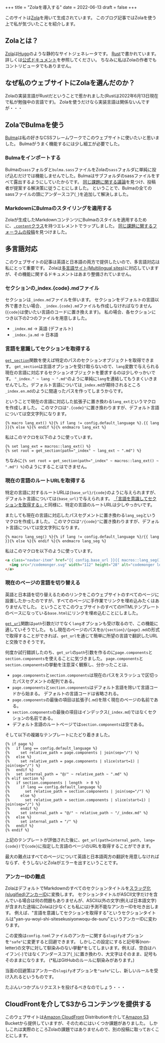 +++
title = "Zolaを導入する"
date = 2022-06-13
draft = false
+++

このサイトは[Zola](https://www.getzola.org)を用いて生成されています。
このブログ記事ではZolaを使う上で私が気づいたことを紹介します。

<!-- more -->

## Zolaとは？

[Zola](https://www.getzola.org)は[Hugo](https://gohugo.io)のような静的なサイトジェネレータです。
[Rust](https://www.rust-lang.org)で書かれています。
詳しくは[公式ドキュメント](https://www.getzola.org/documentation/getting-started/overview/)を参照してください。
ちなみに私はZolaの作者でもコントリビュータでもありません。

## なぜ私のウェブサイトにZolaを選んだのか？

Zolaの実装言語がRustだということで惹かれました(Rustは2022年6月13日現在で私が勉強中の言語です)。
Zolaを使うだけなら実装言語は関係ないんですが・・・

## ZolaでBulmaを使う

[Bulma](https://bulma.io)は私の好きなCSSフレームワークでこのウェブサイトに使いたいと思いました。
Bulmaがうまく機能するには少し細工が必要でした。

### Bulmaをインポートする

Bulmaの`sass`フォルダと`bulma.sass`ファイルをZolaの`sass`フォルダに単純に投げ込むだけでは機能しませんでした。Bulmaはサブフォルダのsassファイルをすべて露出するようにしていたからです。
[同じ課題に関する議論](https://github.com/getzola/zola/issues/431)を見つけ、投稿者が提案する解決策に従うことにしました。
ということで、Bulmaの全てのsassファイルの頭にアンダースコア(`_`)を追加して解決しました。

### MarkdownにBulmaのスタイリングを適用する

Zolaが生成したMarkdownコンテンツにBulmaのスタイルを適用するために、[`.content`クラス](https://bulma.io/documentation/elements/content/)を持つエレメントでラップしました。
[同じ課題に関するフォーラムの投稿](https://zola.discourse.group/t/how-to-style-html-generated-from-markdown/868)を見つけました。

## 多言語対応

このウェブサイトの記事は英語と日本語の両方で提供したいので、多言語対応は私にとって重要です。
Zolaは[多言語サイト(Multilingual sites)](https://www.getzola.org/documentation/content/multilingual/)に対応していますが、その機能に関するドキュメントはあまり整備されていません。

### セクションの_index.{code}.mdファイル

セクションは`_index.md`ファイルを伴います。
セクションをデフォルトの言語以外で書きたい場合、`_index.{code}.md`ファイルも作成しなければなりません(`{code}`は使いたい言語のコードに置き換えます)。
私の場合、各セクションにつき以下の2つのファイルを用意しました。
- `_index.md` &rightarrow; 英語 (デフォルト)
- `_index.ja.md` &rightarrow; 日本語

### 言語を意識してセクションを取得する

[`get_section`](https://www.getzola.org/documentation/templates/overview/#get-section)関数を使えば特定のパスのセクションオブジェクトを取得できます。
`get_section`は言語オプションを受け取らないので、`lang`変数で与えられる現在の言語に対応するセクションオブジェクトを要求するのは少しやっかいです。
`"_index." ~ lang ~ ".md"`のように単純に`lang`を連結してもうまくいきませんでした。デフォルト言語については`_index.md`が期待されるところ`_index.en.md`のように間違ったパスを作ってしまうからです。

ということで現在の言語に対応した拡張子に置き換わる`lang_ext`というマクロを作成しました。
このマクロは`".{code}"`に置き換わりますが、デフォルト言語については空文字列になります。

```
{% macro lang_ext() %}{% if lang != config.default_language %}.{{ lang }}{% else %}{% endif %}{% endmacro lang_ext %}
```

私はこのマクロを以下のように使っています。

```
{% set lang_ext = macros::lang_ext() %}
{% set root = get_section(path="_index" ~ lang_ext ~ ".md") %}
```

ちなみに`{% set root = get_section(path="_index" ~ macros::lang_ext() ~ ".md") %}`のようにすることはできません。

### 現在の言語のルートURLを取得する

特定の言語に対するルートURLは`{base_url}/{code}`のように与えられますが、デフォルト言語については`{base_url}`で与えられます。
[「言語を意識してセクションを取得する」](#言語を意識してセクションを取得する)と同様に、特定の言語のルートURLは少しやっかいです。

またしても現在の言語に対応したパスセグメントに置き換わる`lang_seg`というマクロを作成しました。
このマクロは`"/{code}"`に置き換わりますが、デフォルト言語については空文字列になります。

```
{% macro lang_seg() %}{% if lang != config.default_language %}/{{ lang }}{% else %}{% endif %}{% endmacro lang_seg %}
```

私はこのマクロを以下のように使っています。

```html
<a class="navbar-item" href="{{ config.base_url }}{{ macros::lang_seg() }}">
  <img src="/codemonger.svg" width="112" height="28" alt="codemonger logo">
</a>
```

### 現在のページの言語を切り替える

英語と日本語を切り替えるためのリンクをこのウェブサイトのすべてのページに設置したかったのですが、すべてのページに手作業でリンクを埋め込みたくはありませんでした。
ということでこのウェブサイトのすべてのHTMLテンプレートのベースになっている`base.html`にリンクを埋め込むことにしました。

[`get_url`](https://www.getzola.org/documentation/templates/overview/#get-url)関数は`path`引数だけでなく`lang`オプションも受け取るので、この機能に適していそうでした。
もし現在のページのパスを`@/{section}/{page}.md`の形式で取得することができれば、`get_url`を通じて簡単に所望の言語で翻訳したURLと交換できそうです。

何度か試行錯誤したのち、`get_url`の`path`引数を作るのに`page.components`と`section.components`を使えることに気づきました。
`page.components`と`section.components`の挙動を注意深く観察し、分かったことは、
- `page.components`と`section.components`は現在のパスをスラッシュで区切ったパスセグメントの配列である。
- `page.components`と`section.components`はデフォルト言語を除いて言語コードから始まる。
  デフォルトの言語コードは省略される。
- `page.components`の最後の項目は拡張子(`.md`)を除く現在のページの名前である。
- `section.components`の最後の項目はインデックス(`_index.md`)ではなくセクションの名前である。
- デフォルト言語のルートページでは`section.components`は空である。

そして以下の複雑なテンプレートにたどり着きました。

```
{% if page %}
{%   if lang == config.default_language %}
{%     set relative_path = page.components | join(sep="/") %}
{%   else %}
{%     set relative_path = page.components | slice(start=1) | join(sep="/") %}
{%   endif %}
{%   set internal_path = "@/" ~ relative_path ~ ".md" %}
{% elif section %}
{%   if section.components | length  > 0 %}
{%     if lang == config.default_language %}
{%       set relative_path = section.components | join(sep="/") %}
{%     else %}
{%       set relative_path = section.components | slice(start=1) | join(sep="/") %}
{%     endif %}
{%     set internal_path = "@/" ~ relative_path ~ "/_index.md" %}
{%   else %}
{%     set internal_path = "/" %}
{%   endif %}
{% endif %}
```

上記のテンプレートが評価された後に、`get_url(path=internal_path, lang={code})`で`{code}`に指定した言語のページのURLを取得することができます。

最大の難点はすべてのページについて英語と日本語両方の翻訳を用意しなければならず、そうしないとZolaがエラーを出すということです。

### アンカーIDの難点

ZolaはデフォルトでMarkdownのすべてのセクションタイトルを[スラッグ化(slugified)アンカーID](https://www.getzola.org/documentation/getting-started/configuration/#slugification-strategies)に変換します。
セクションタイトルがASCII文字だけを含んでいる場合は何の問題もありませんが、ASCII以外の文字(例えば日本語文字)が含まれた途端にZolaは(少なくとも私には)予測不能なアンカーIDを吐き出します。
例えば、"言語を意識してセクションを取得する"というセクションタイトルは"yan-yu-woyi-shi-sitesekusiyonwoqu-de-suru"というアンカーIDに変わります。

この変換は`config.toml`ファイルのアンカーに関する`slugify`オプションを`"safe"`に変更すると回避できます。
しかしこの設定にすると記号等(non-letter)の文字に対して馴染みのない挙動\*をしてしまいます。例えば、空白はハイフン(`-`)ではなくアンダースコア(`_`)に置き換わり、大文字はそのまま、記号もそのままになります。
(\*私はGitHubのルールに馴染みがあります。)

当面の回避策はアンカーの`slugify`オプションを`"safe"`にし、新しいルールを受け入れるというものです。

たぶんいつかプルリクエストを投げるべきなのでしょう・・・

## CloudFrontを介してS3からコンテンツを提供する

このウェブサイトは[Amazon CloudFront](https://docs.aws.amazon.com/AmazonCloudFront/latest/DeveloperGuide/Introduction.html) Distributionを介して[Amazon S3](https://docs.aws.amazon.com/AmazonS3/latest/userguide/Welcome.html) Bucketから提供していますが、そのためにはいくつか課題がありました。
しかしこれは実際のところZolaの課題ではありませんので、別の投稿に取っておくことにします。